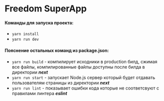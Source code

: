 # Freedom SuperApp

#### Команды для запуска проекта:
* `yarn install`
* `yarn run dev`

#### Пояснение остальных команд из package.json:
* `yarn run build` - компилирует исходники в production билд, сжимая все файлы, компилированные файлы доступны после билда в директории ***next***
* `yarn run start` - запускает Node.js сервер который будет отдавать пользователям страницы из директории ***next***
* `yarn run lint` - показывает ошибки кода которые не соответсвуют с правилами линтера ***eslint***
